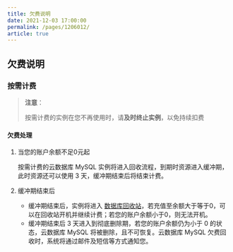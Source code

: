 ```yaml
---
title: 欠费说明
date: 2021-12-03 17:00:00
permalink: /pages/1206012/
article: true
---
```


## 欠费说明

### 按需计费

> **注意**：
>
> 按需计费的实例在您不再使用时，请**及时终止实例**，以免持续扣费

#### 欠费处理

1. 当您的账户余额不足0元起

   按需计费的云数据库 MySQL 实例将进入回收流程，到期时资源进入缓冲期，此时资源还可以使用 3 天，缓冲期结束后将结束计费。

2. 缓冲期结束后

   + 缓冲期结束后，实例将进入 [数据库回收站](https://console.capitalonline.net/dbinstances_recycle)，若充值至余额大于等于0，可以在回收站开机并继续计费；若您的账户余额小于0，则无法开机。
   + 缓冲期结束后 3 天进入到彻底删除期，若您的账户余额仍为小于 0 的状态，云数据库 MySQL 将被删除，且不可恢复。云数据库 MySQL 欠费回收时，系统将通过邮件及短信等方式通知您。
